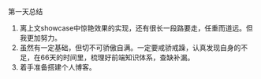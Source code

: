 第一天总结

1. 离上文showcase中惊艳效果的实现，还有很长一段路要走，任重而道远。但我更加努力。
2. 虽然有一定基础，但切不可骄傲自满。一定要戒骄戒躁，认真发现自身的不足，在66天的时间里，梳理好前端知识体系，查缺补漏。
3. 着手准备搭建个人博客。
